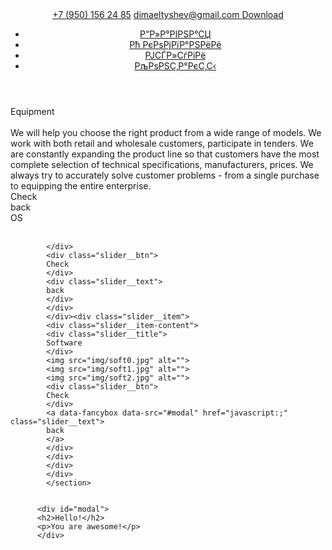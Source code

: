 <!DOCTYPE html>
<html lang="en">
<head>
   <meta charset="UTF-8">
   <meta name="viewport" content="widht=device-width, initial-scale=1.0">
   <meta http-equiv="X-UA-Compatible" content="ie=edge">
   <title>Dim0m18Rus</title>
   <link href="https://fonts.googleapis.com/css?family=PT+Serif:400,700|Roboto:400,500&display=swap&subset=cyrillic" rel="stylesheet">
   <link rel="stylesheet" href="css/normalize.css">
   <link rel="stylesheet" href="css/fonts.css">
   <link rel="stylesheet" href="css/jquery.fancybox.min.css">
   <link rel="stylesheet" href="css/slick.css">
   <link rel="stylesheet" href="css/style.css">
</head>   
<body>
   <header class="header">
      <div class="header__top">
	    <div class="container">
		<div class="header__contacts">
		  <a class="header__phone" href="tel:89501562485">+7 (950) 156 24 85</a>
		  <a class="header__email" href="#">dimaeltyshev@gmail.com </a>
		  <a data-fancybox data-src="#modal" href="javascript:;" class="header__btn" 
		  href="#">Download</a>
		</div>
		</div>
	  </div>
	  <div class="header__content">
	  <div class="container">
	  <div class="header__content-inner">
	    <div class="header__logo">
		  <a href="#">
		<img src="img/logo.png" alt="">
		</a>
	   </div>
	  </div>
	  <nav class="menu">
	  <ul>
	    <li><a href="#">Р“Р»Р°РІРЅР°СЏ</a></li>
		<li><a href="#">Рћ РєРѕРјРїР°РЅРёРё</a></li>
		<li><a href="#">РЈСЃР»СѓРіРё</a></li>
		<li><a href="#">РљРѕРЅС‚Р°РєС‚С‹</a></li>
	  </ul>
	 </nav>
	</div>
    </div>	
   </header>
   <section class="slider">
     <div class="container">
        <div class="slider__inner">
		  <div class="slider__item">
		    <div class="slider__item-content">
			<div class="slider__title">
			Equipment
			</div>
			<img src="img/equipment.jpg" alt="">
			<img src="img/equipment1.jpg" alt="">
			<img src="img/equipment2.jpg" alt="">
			<div class="new_text">
			We will help you choose the right product from a wide range of models.
            We work with both retail and wholesale customers, participate in tenders.
            We are constantly expanding the product line so that customers have the most complete selection of technical specifications, manufacturers, prices.
            We always try to accurately solve customer problems - from a single purchase to equipping the entire enterprise.
			</div>
			<div class="slider__btn">
			Check
			</div>
			<div class="slider__text">
			back
			</div>
		</div>
	</div>
	<div class="slider__item">
		    <div class="slider__item-content">
			<div class="slider__title">
			OS
			</div>
			<img src="img/os0.jpg" alt="">
			<img src="img/os1.jpg" alt="">
			<img src="img/os2.jpg" alt="">
			<div class="new_text1">
			
			</div>
			<div class="slider__btn">
			Check
			</div>
			<div class="slider__text">
			back
			</div>
			</div>
			</div><div class="slider__item">
		    <div class="slider__item-content">
			<div class="slider__title">
			Software
			</div>
			<img src="img/soft0.jpg" alt="">
			<img src="img/soft1.jpg" alt="">
			<img src="img/soft2.jpg" alt="">
			<div class="slider__btn">
			Check
			</div>
			<a data-fancybox data-src="#modal" href="javascript:;" class="slider__text">
			back
			</a>
			</div>
			</div>
			</div>
			</div>
			</section>
			
            
          <div id="modal">
          <h2>Hello!</h2>
          <p>You are awesome!</p>
          </div>	  
   
   
   
   <script src="https://ajax.googleapis.com/ajax/libs/jquery/3.4.1/jquery.min.js"></script>
   <script src="js/jquery.fancybox.min.js"></script>
   <script src="js/slick.min.js"></script>
   <script src="js/main.js></script">
   
   
   
  </body>
</html>   
